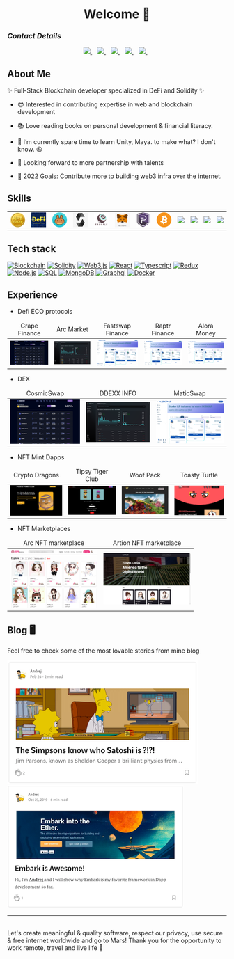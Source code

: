<h1 align= "center"><b>Welcome 👋 </b></h1>

### **_Contact Details_**
<p align='center'>
  <a href="https://www.linkedin.com/in/quinn-lee-b7881b234">
    <img src="https://img.shields.io/badge/linkedin me-%231DA1F3.svg?&style=for-the-badge&logo=gmail&logoColor=white" />
  </a>&nbsp;&nbsp;
  <a href="https://t.me/QuinnLee1020">
    <img src="https://img.shields.io/badge/telegram-%230077B5.svg?&style=for-the-badge&logo=telegram&logoColor=white" />
  </a>&nbsp;&nbsp;
  <a href="https://join.skype.com/invite/F0EM2BwGpc1G">
    <img src="https://img.shields.io/badge/skype-%231DA1F3.svg?&style=for-the-badge&logo=skype&logoColor=white" />
  </a>&nbsp;&nbsp;
  <a href="mailto:quinnlee971020@gmail.com">
    <img src="https://img.shields.io/badge/email me-%231DA1F3.svg?&style=for-the-badge&logo=gmail&logoColor=white" />
  </a>&nbsp;&nbsp;
    <a href="https://discordapp.com/users/0x|Quinn#0632">
    <img src="https://img.shields.io/badge/discord me-%231DA1F3.svg?&style=for-the-badge&logo=gmail&logoColor=white" />
  </a>&nbsp;&nbsp;
</p>

## About Me
<article class="markdown-body entry-content container-lg f5" itemprop="text"><p dir="auto"><g-emoji class="g-emoji" alias="sparkles" fallback-src="https://github.githubassets.com/images/icons/emoji/unicode/2728.png">✨</g-emoji> Full-Stack Blockchain developer specialized in DeFi and Solidity <g-emoji class="g-emoji" alias="sparkles" fallback-src="https://github.githubassets.com/images/icons/emoji/unicode/2728.png">✨</g-emoji></p>
</article>

<p align="center">
  
- 😎 Interested in contributing expertise in web and blockchain development

- 📚 Love reading books on personal development & financial literacy. 

- 🌱 I’m currently spare time to learn Unity, Maya. to make what? I don't know. 😆

- 🤝 Looking forward to more partnership with talents

- 🥅 2022 Goals: Contribute more to building web3 infra over the internet.
  
</p>

## Skills
<table>
  <tr>
      <td><img src="https://github.com/kroim/profile/blob/master/icons/icon_nft.png?raw=true" width="200"></td>
      <td><img src="https://github.com/kroim/profile/blob/master/icons/icon_defi.png?raw=true" width="200"></td>
      <td><img src="https://github.com/kroim/profile/blob/master/icons/icon_pancake.png?raw=true" width="200"></td>
      <td><img src="https://github.com/kroim/profile/blob/master/icons/icon_solidity.png?raw=true" width="200"></td>
      <td><img src="https://github.com/kroim/profile/blob/master/icons/icon_truffle.png?raw=true" width="200"></td>
      <td><img src="https://github.com/kroim/profile/blob/master/icons/icon_metamask.png?raw=true" width="200"></td>
      <td><img src="https://github.com/kroim/profile/blob/master/icons/icon_pivx.png?raw=true" width="200"></td>
      <td><img src="https://github.com/kroim/profile/blob/master/icons/icon_bitcoin.png?raw=true" width="200"></td>
      <td><img src="https://cdn.iconscout.com/icon/free/png-128/javascript-1174950.png" width="200"></td>
      <td><img src="https://cdn.iconscout.com/icon/free/png-128/node-1174925.png" width="200"></td>
      <td><img src="https://cdn.iconscout.com/icon/free/png-128/react-1175109.png" width="200"></td>
      <td><img src="https://cdn.iconscout.com/icon/free/png-128/vue-282497.png" width="200"></td>
  </tr>  
</table>

## Tech stack
[![Blockchain](https://img.shields.io/badge/-Blockchain-black?style=for-the-badge&logo=bitcoin&logoColor=white)]()
[![Solidity](https://img.shields.io/badge/-Solidity-3c3c3d?style=for-the-badge&logo=ethereum&logoColor=white)]()
[![Web3.js](https://img.shields.io/badge/-Web3.js-black?style=for-the-badge&logo=javascript&logoColor=)]()
[![React](https://img.shields.io/badge/-React-black?style=for-the-badge&logo=react&logoColor=blue)]()
[![Typescript](https://img.shields.io/badge/-Typescript-007acc?style=for-the-badge&logo=typescript&logoColor=white)]()
[![Redux](https://img.shields.io/badge/-Redux-764abc?style=for-the-badge&logo=redux&logoColor=white)]()
[![Node.js](https://img.shields.io/badge/-Node.js-339933?style=for-the-badge&logo=Node.js&logoColor=white)]()
[![SQL](https://img.shields.io/badge/-SQL-d2082d?style=for-the-badge&logo=mysql&logoColor=white)]()
[![MongoDB](https://img.shields.io/badge/-MongoDB-darkgreen?style=for-the-badge&logo=mongodb&logoColor=white)]()
[![Graphql](https://img.shields.io/badge/-Graph_QL-ff1493?style=for-the-badge&logo=graphql&logoColor=white)]()
[![Docker](https://img.shields.io/badge/-Docker-2496ed?style=for-the-badge&logo=docker&logoColor=white)]()

## Experience

- Defi ECO protocols
<table>
<thead align="center">
        <tr>
            <td>Grape Finance</td>
            <td>Arc Market</td>
            <td>Fastswap Finance</td>  
            <td>Raptr Finance</td>  
            <td>Alora Money</td>  
        </tr>
    </thead>
    <tr>
        <td>
            <a href="https://grapefinance.app/">
                <img src="https://github.com/kroim/profile/blob/master/projects/cosmicswap.png?raw=true" width="200">
            </a>
        </td>          
        <td>
            <a href="https://www.arc.market/">
                <img src="https://github.com/kroim/profile/blob/master/projects/ddexinfo.png?raw=true" width="200">
            </a>
        </td>   
        <td>
            <a href="https://fastswap.finance/#/swap">
                <img src="https://github.com/kroim/profile/blob/master/projects/maticswap.png?raw=true" width="200">
            </a>
        </td>
        <td>
            <a href="https://raptorswap.com/home">
                <img src="https://github.com/kroim/profile/blob/master/projects/maticswap.png?raw=true" width="200">
            </a>
        </td>
        <td>
            <a href="https://www.alora.money/">
                <img src="https://github.com/kroim/profile/blob/master/projects/maticswap.png?raw=true" width="200">
            </a>
        </td>
    </tr>
</table>

- DEX
<table>
    <thead align="center">
        <tr>
            <td>CosmicSwap</td>
            <td>DDEXX INFO</td>
            <td>MaticSwap</td>  
        </tr>
    </thead>
    <tr>
        <td>
            <a href="https://app.cosmicswap.finance/">
                <img src="https://github.com/kroim/profile/blob/master/projects/cosmicswap.png?raw=true" width="200">
            </a>
        </td>          
        <td>
            <a href="http://analytics.ddexx.io">
                <img src="https://github.com/kroim/profile/blob/master/projects/ddexinfo.png?raw=true" width="200">
            </a>
        </td>   
        <td>
            <a href="https://maticfront.web.app/farms">
                <img src="https://github.com/kroim/profile/blob/master/projects/maticswap.png?raw=true" width="200">
            </a>
        </td> 
    </tr>  
</table>

- NFT Mint Dapps
<table>
    <thead align="center">
        <tr>
            <td>Crypto Dragons</td>
            <td>Tipsy Tiger Club</td>           
            <td>Woof Pack</td>
            <td>Toasty Turtle</td>
        </tr>
    </thead>
    <tr>
        <td>
            <a href="https://cryptodragons.com">
                <img src="https://github.com/kroim/profile/blob/master/projects/PotatoPowerClub.png?raw=true" width="200">
            </a>
        </td>
        <td>
            <a href="https://www.tipsytigerclub.com/" target="_blank">
                <img src="https://github.com/kroim/profile/blob/master/projects/GekoSave0.png?raw=true" width="200">
            </a>
        </td>
        <td>
            <a href="https://woofpack.io/">
                <img src="https://github.com/kroim/profile/blob/master/projects/FunkiFoxes.png?raw=true" width="200">
            </a>
        </td>
        <td>
            <a href="https://toastyturts.com/" target="_blank">
                <img src="https://github.com/kroim/profile/blob/master/projects/HellDemon.png?raw=true" width="200">
            </a>
        </td>                
    </tr>
    
</table>

- NFT Marketplaces
<table>
    <thead align="center">
        <tr>
            <td>Arc NFT marketplace</td>
            <td>Artion NFT marketplace</td>
        </tr>
    </thead>
    <tr>
        <td>
            <a href="https://nft.arc.market/">
                <img src="https://github.com/kroim/profile/blob/master/projects/nftmania.png?raw=true" width="200">
            </a>
        </td>        
        <td>
            <a href="https://artion.io/">
                <img src="https://github.com/kroim/profile/blob/master/projects/latitud.png?raw=true" width="200">
            </a>
        </td>
    </tr>
</table>

## Blog  🖥

Feel free to check some of the most lovable stories from mine blog

[![simpsons](https://github.com/andrejrakic/andrejrakic/blob/master/simpsons.png)](https://medium.com/@andrej.rakic/the-simpsons-know-who-satoshi-is-d90849e6414a)
[![embark](https://github.com/andrejrakic/andrejrakic/blob/master/embark.png)](https://medium.com/@andrej.rakic/embark-is-awesome-9eee74fdfb4f)

---

<br />
Let's create meaningful & quality software, respect our privacy, use secure & free internet worldwide and go to Mars! Thank you for the opportunity to work remote, travel and live life 🚀 

<!--
**letteldream/andrejrakic** is a ✨ _special_ ✨ repository because its `README.md` (this file) appears on your GitHub profile.

Here are some ideas to get you started:

- 🔭 I’m currently working on ...
- 🌱 I’m currently learning ...
- 👯 I’m looking to collaborate on ...
- 🤔 I’m looking for help with ...
- 💬 Ask me about ...
- 📫 How to reach me: ...
- 😄 Pronouns: ...
- ⚡ Fun fact: ...
-->
